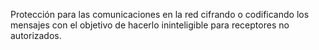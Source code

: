 Protección para las comunicaciones en la red cifrando o codificando los mensajes con el objetivo de hacerlo ininteligible para receptores no autorizados.